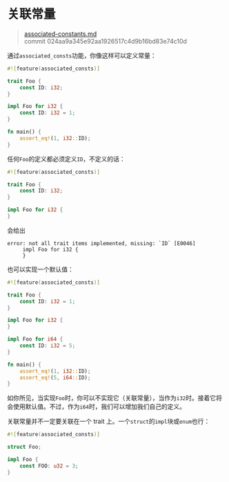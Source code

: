 # 关联常量

> [associated-constants.md](https://github.com/rust-lang/rust/blob/stable/src/doc/book/associated-constants.md)
> <br>
> commit 024aa9a345e92aa1926517c4d9b16bd83e74c10d

通过`associated_consts`功能，你像这样可以定义常量：

```rust
#![feature(associated_consts)]

trait Foo {
    const ID: i32;
}

impl Foo for i32 {
    const ID: i32 = 1;
}

fn main() {
    assert_eq!(1, i32::ID);
}
```

任何`Foo`的定义都必须定义`ID`，不定义的话：

```rust
#![feature(associated_consts)]

trait Foo {
    const ID: i32;
}

impl Foo for i32 {
}
```

会给出

```text
error: not all trait items implemented, missing: `ID` [E0046]
     impl Foo for i32 {
     }
```

也可以实现一个默认值：

```rust
#![feature(associated_consts)]

trait Foo {
    const ID: i32 = 1;
}

impl Foo for i32 {
}

impl Foo for i64 {
    const ID: i32 = 5;
}

fn main() {
    assert_eq!(1, i32::ID);
    assert_eq!(5, i64::ID);
}
```

如你所见，当实现`Foo`时，你可以不实现它（关联常量），当作为`i32`时。接着它将会使用默认值。不过，作为`i64`时，我们可以增加我们自己的定义。

关联常量并不一定要关联在一个 trait 上。一个`struct`的`impl`块或`enum`也行：

```rust
#![feature(associated_consts)]

struct Foo;

impl Foo {
    const FOO: u32 = 3;
}
```
